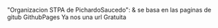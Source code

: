 "Organizacion STPA de PichardoSaucedo":
  & se basa en las paginas de gitub GithubPages 
  Ya nos una url Gratuita
